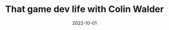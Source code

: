 ---
title: That game dev life with Colin Walder
expert: Mr Colin Walder
company: CD PROJEKT RED
company-url: https://www.cdprojektred.com/en/
layout: default
modal-id: 3
date: 2022-10-01
img: cdpr.png
thumbnail: cdpr-thumbnail.png
alt: image-alt
talk-date: January 2023
talk-time: TBC
talk-form: https://forms.office.com/Pages/ResponsePage.aspx?id=BJSKoXM_X06ETG0p9RJpsHk7-WjIJRdPsP64rR1mgL5UQko3Sk5UNk9XRllONU1NUkZYQUkzU1o0OC4u
category: career
description: Colin Walder is an game development veteran with 15+ years of experience working on audio code for AAA games including Cyberpunk 2077, Witcher 3 - The Wild Hunt, Red Dead Redemption 2 and GTA V. He will be staring his story on what its like working in game development as well as sharing his expertise in what major companies are looking for when hiring staff.

---